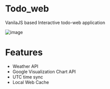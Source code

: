 # Todo_web
VanilaJS based Interactive todo-web application

![image](https://user-images.githubusercontent.com/79511478/120586889-53b95180-c46f-11eb-881e-d72afb872beb.png)

# Features
- Weather API
- Google Visualization Chart API
- UTC time sync
- Local Web Cache
